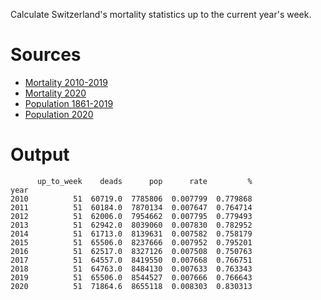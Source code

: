 Calculate Switzerland's mortality statistics up to the current year's week.

# Sources

- [Mortality 2010-2019](https://www.bfs.admin.ch/bfs/de/home/statistiken/gesundheit/gesundheitszustand/sterblichkeit-todesursachen.assetdetail.12607336.html)
- [Mortality 2020](https://www.bfs.admin.ch/bfs/de/home/statistiken/gesundheit/gesundheitszustand/sterblichkeit-todesursachen.assetdetail.15364442.html)
- [Population 1861-2019](https://www.bfs.admin.ch/bfs/de/home/statistiken/bevoelkerung/stand-entwicklung/bevoelkerung.assetdetail.13707405.html)
- [Population 2020](https://www.bfs.admin.ch/bfs/de/home/statistiken/bevoelkerung/stand-entwicklung/bevoelkerung.assetdetail.14941425.html)

# Output

          up_to_week    deads      pop      rate         %
    year                                                  
    2010          51  60719.0  7785806  0.007799  0.779868
    2011          51  60184.0  7870134  0.007647  0.764714
    2012          51  62006.0  7954662  0.007795  0.779493
    2013          51  62942.0  8039060  0.007830  0.782952
    2014          51  61713.0  8139631  0.007582  0.758179
    2015          51  65506.0  8237666  0.007952  0.795201
    2016          51  62517.0  8327126  0.007508  0.750763
    2017          51  64557.0  8419550  0.007668  0.766751
    2018          51  64763.0  8484130  0.007633  0.763343
    2019          51  65506.0  8544527  0.007666  0.766643
    2020          51  71864.6  8655118  0.008303  0.830313
